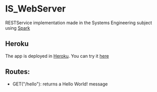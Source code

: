 # IS_WebServer

   RESTService implementation made in the Systems Engineering subject using [Spark](http://sparkjava.com/)

## Heroku

   The app is deployed in [Heroku](https://www.heroku.com/). You can try it [here](https://is-webserver.herokuapp.com/hello)

## Routes:
    
   * GET("/hello"): returns a Hello World! message
      